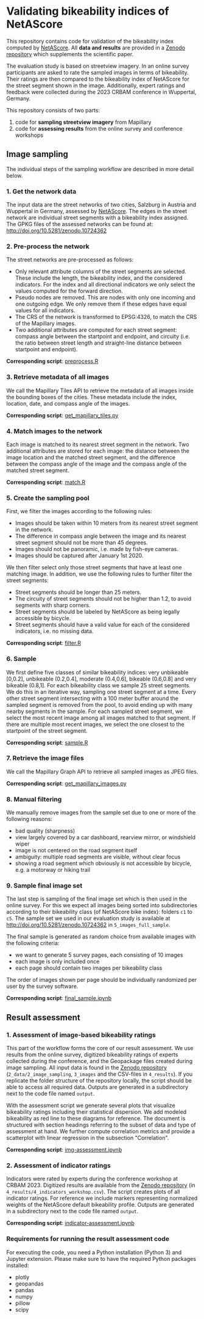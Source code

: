 # Validating bikeability indices of NetAScore

This repository contains code for validation of the bikeability index computed by [NetAScore](https://github.com/plus-mobilitylab/netascore). All **data and results** are provided in a [Zenodo repository](http://doi.org/10.5281/zenodo.10724361) which supplements the scientific paper. 

The evaluation study is based on streetview imagery. In an online survey participants are asked to rate the sampled images in terms of bikeability. Their ratings are then compared to the bikeability index of NetAScore for the street segment shown in the image. Additionally, expert ratings and feedback were collected during the 2023 CRBAM conference in Wuppertal, Germany.

This repository consists of two parts:

1. code for **sampling streetview imagery** from Mapillary
2. code for **assessing results** from the online survey and conference workshops


## Image sampling

The individual steps of the sampling workflow are described in more detail below.

### 1. Get the network data

The input data are the street networks of two cities, Salzburg in Austria and Wuppertal in Germany, assessed by [NetAScore](https://github.com/plus-mobilitylab/netascore). The edges in the street network are individual street segments with a bikeability index assigned. The GPKG files of the assessed networks can be found at: http://doi.org/10.5281/zenodo.10724362

### 2. Pre-process the network

The street networks are pre-processed as follows:

- Only relevant attribute columns of the street segments are selected. These include the length, the bikeability index, and the considered indicators. For the index and all directional indicators we only select the values computed for the forward direction.
- Pseudo nodes are removed. This are nodes with only one incoming and one outgoing edge. We only remove them if these edges have equal values for all indicators.
- The CRS of the network is transformed to EPSG:4326, to match the CRS of the Mapillary images.
- Two additional attributes are computed for each street segment: compass angle between the startpoint and endpoint, and circuity (i.e. the ratio between street length and straight-line distance between startpoint and endpoint).

**Corresponding script**: [preprocess.R](1_image_sampling/preprocess.R)

### 3. Retrieve metadata of all images

We call the Mapillary Tiles API to retrieve the metadata of all images inside the bounding boxes of the cities. These metadata include the index, location, date, and compass angle of the images.

**Corresponding script**: [get_mapillary_tiles.py](1_image_sampling/get_mapillary_tiles.py)

### 4. Match images to the network

Each image is matched to its nearest street segment in the network. Two additional attributes are stored for each image: the distance between the image location and the matched street segment, and the difference between the compass angle of the image and the compass angle of the matched street segment.

**Corresponding script**: [match.R](1_image_sampling/match.R)

### 5. Create the sampling pool

First, we filter the images according to the following rules:

- Images should be taken within 10 meters from its nearest street segment in the network.
- The difference in compass angle between the image and its nearest street segment should not be more than 45 degrees.
- Images should not be panoramic, i.e. made by fish-eye cameras.
- Images should be captured after January 1st 2020.

We then filter select only those street segments that have at least one matching image. In addition, we use the following rules to further filter the street segments:

- Street segments should be longer than 25 meters.
- The circuity of street segments should not be higher than 1.2, to avoid segments with sharp corners.
- Street segments should be labeled by NetAScore as being legally accessible by bicycle.
- Street segments should have a valid value for each of the considered indicators, i.e. no missing data.

**Corresponding script**: [filter.R](1_image_sampling/filter.R)

### 6. Sample

We first define five classes of similar bikeability indices: very unbikeable [0,0.2], unbikeable (0.2,0.4], moderate (0.4,0.6], bikeable (0.6,0.8] and very bikeable (0.8,1]. For each bikeability class we sample 25 street segments. We do this in an iterative way, sampling one street segment at a time. Every other street segment intersecting with a 100 meter buffer around the sampled segment is removed from the pool, to avoid ending up with many nearby segments in the sample. For each sampled street segment, we select the most recent image among all images matched to that segment. If there are multiple most recent images, we select the one closest to the startpoint of the street segment.

**Corresponding script**: [sample.R](1_image_sampling/sample.R)

### 7. Retrieve the image files

We call the Mapillary Graph API to retrieve all sampled images as JPEG files.

**Corresponding script**: [get_mapillary_images.py](1_image_sampling/get_mapillary_images.py)

### 8. Manual filtering

We manually remove images from the sample set due to one or more of the following reasons:

- bad quality (sharpness)
- view largely covered by a car dashboard, rearview mirror, or windshield wiper
- image is not centered on the road segment itself
- ambiguity: multiple road segments are visible, without clear focus
- showing a road segment which obviously is not accessible by bicycle, e.g. a motorway or hiking trail

### 9. Sample final image set

The last step is sampling of the final image set which is then used in the online survey. For this we expect all images being sorted into subdirectories according to their bikeability class (of NetAScore bike index): folders `c1` to `c5`. The sample set we used in our evaluation study is available at http://doi.org/10.5281/zenodo.10724362 in `5_images_full_sample`.

The final sample is generated as random choice from available images with the following criteria:

- we want to generate 5 survey pages, each consisting of 10 images
- each image is only included once
- each page should contain two images per bikeability class

The order of images shown per page should be individually randomized per user by the survey software.

**Corresponding script**: [final_sample.ipynb](1_image_sampling/final_sample.ipynb)



## Result assessment

### 1. Assessment of image-based bikeability ratings

This part of the workflow forms the core of our result assessment. We use results from the online survey, digitized bikeability ratings of experts collected during the conference, and the Geopackage files created during image sampling. All input data is found in the [Zenodo repository](http://doi.org/10.5281/zenodo.10724362) (`2_data/2_image_sampling`, `3_images` and the CSV-files in `4_results`). If you replicate the folder structure of the repository locally, the script should be able to access all required data. Outputs are generated in a subdirectory next to the code file named `output`.

With the assessment script we generate several plots that visualize bikeability ratings including their statistical dispersion. We add modeled bikeability as red line to these diagrams for reference. The document is structured with section headings referring to the subset of data and type of assessment at hand. We further compute correlation metrics and provide a scatterplot with linear regression in the subsection "Correlation".

**Corresponding script**: [img-assessment.ipynb](2_result_assessment/img-assessment.ipynb)

### 2. Assessment of indicator ratings

Indicators were rated by experts during the conference workshop at CRBAM 2023. Digitized results are available from the [Zenodo repository](http://doi.org/10.5281/zenodo.10724362) (in `4_results/4_indicators_workshop.csv`). The script creates plots of all indicator ratings. For reference we include markers representing normalized weights of the NetAScore default bikeability profile. Outputs are generated in a subdirectory next to the code file named `output`.

**Corresponding script**: [indicator-assessment.ipynb](2_result_assessment/indicator-assessment.ipynb)

### Requirements for running the result assessment code

For executing the code, you need a Python installation (Python 3) and Jupyter extension. Please make sure to have the required Python packages installed:

- plotly
- geopandas
- pandas
- numpy
- pillow
- scipy
